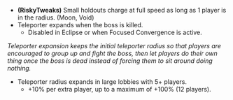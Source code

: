 - **(RiskyTweaks)** Small holdouts charge at full speed as long as 1 player is in the radius. (Moon, Void)
- Teleporter expands when the boss is killed.
	- Disabled in Eclipse or when Focused Convergence is active.

*Teleporter expansion keeps the initial teleporter radius so that players are encouraged to group up and fight the boss, then let players do their own thing once the boss is dead instead of forcing them to sit around doing nothing.*

- Teleporter radius expands in large lobbies with 5+ players.
	- +10% per extra player, up to a maximum of +100% (12 players).